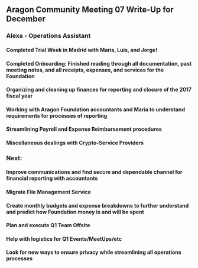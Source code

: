 ## Aragon Community Meeting 07 Write-Up for December

### Alexa - Operations Assistant

#### Completed Trial Week in Madrid with Maria, Luis, and Jorge!

#### Completed Onboarding: Finished reading through all documentation, past meeting notes, and all receipts, expenses, and services for the Foundation

#### Organizing and cleaning up finances for reporting and closure of the 2017 fiscal year

#### Working with Aragon Foundation accountants and Maria to understand requirements for processes of reporting

#### Streamlining Payroll and Expense Reimbursement procedures

#### Miscellaneous dealings with Crypto-Service Providers

### Next:

#### Improve communications and find secure and dependable channel for financial reporting with accountants

#### Migrate File Management Service

#### Create monthly budgets and expense breakdowns to further understand and predict how Foundation money is and will be spent

#### Plan and execute Q1 Team Offsite

#### Help with logistics for Q1 Events/MeetUps/etc

#### Look for new ways to ensure privacy while streamlining all operations processes
